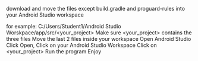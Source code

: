 download and move the files except build.gradle and proguard-rules into your Android Studio workspace

for example: C:/Users/Student1/Android Studio Worskpace/app/src/<your_project>
Make sure <your_project> contains the three files
Move the last 2 files inside your workspace
Open Android Studio
Click Open, Click on your Android Studio Workspace
Click on <your_project>
Run the program
Enjoy
